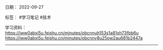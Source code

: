 日期： 2022-09-27

标签： #学习笔记 #技术

学习资料：
https://iww0abxi5u.feishu.cn/minutes/obcnnuh153s1a81xh73fbb6u
https://iww0abxi5u.feishu.cn/minutes/obcnnv8u25ow2au681b2447a

---
<br>

